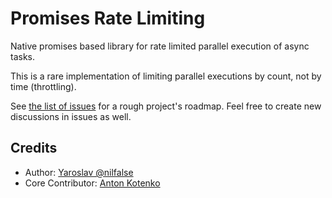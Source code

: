 Promises Rate Limiting
===

Native promises based library for rate limited parallel execution of async tasks.

This is a rare implementation of limiting parallel executions by count, not by time (throttling).

See [the list of issues](https://github.com/nilfalse/rate-limited/issues?q=is%3Aissue+is%3Aopen+label%3Aenhancement+sort%3Areactions-%2B1-desc) for a rough project's roadmap.
Feel free to create new discussions in issues as well.

Credits
---
- Author: [Yaroslav @nilfalse](https://github.com/nilfalse)
- Core Contributor: [Anton Kotenko](https://github.com/anton-kotenko)

